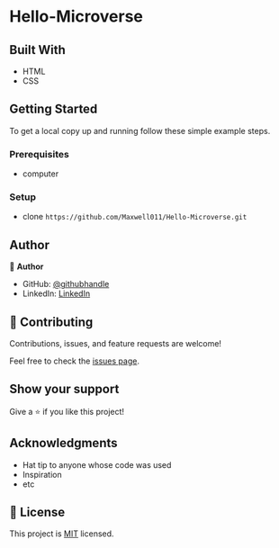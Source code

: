 # Hello-Microverse

## Built With

- HTML
- CSS

## Getting Started

To get a local copy up and running follow these simple example steps.

### Prerequisites

- computer

### Setup

- clone `https://github.com/Maxwell011/Hello-Microverse.git`

## Author

👤 **Author**

- GitHub: [@githubhandle](https://github.com/Maxwell011)
- LinkedIn: [LinkedIn](https://www.linkedin.com/in/chukwuemeka-orji-50b766241/)

## 🤝 Contributing

Contributions, issues, and feature requests are welcome!

Feel free to check the [issues page](https://github.com/Maxwell011/Hello-Microverse/issues).

## Show your support

Give a ⭐️ if you like this project!

## Acknowledgments

- Hat tip to anyone whose code was used
- Inspiration
- etc

## 📝 License

This project is [MIT](./LICENSE) licensed.

